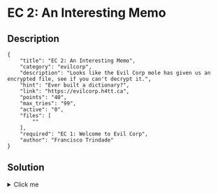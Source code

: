 # EC 2: An Interesting Memo

## Description

```
{
    "title": "EC 2: An Interesting Memo",
    "category": "evilcorp",
    "description": "Looks like the Evil Corp mole has given us an encrypted file, see if you can't decrypt it.",
    "hint": "Ever built a dictionary?",
    "link": "https://evilcorp.h4tt.ca",
    "points": "40",
    "max_tries": "99",
    "active": "0",
    "files": [
        ""
    ],
    "required": "EC 1: Welcome to Evil Corp",
    "author": "Francisco Trindade"
}
```

## Solution

<details><summary>Click me</summary>Downloading the file linked in the solution of the previous challenge "Welcome to Evil Corp". The file is an encrypted zip file.

The solution is to either use `crunch` or another script to generate every possibly permutation of 5 lower case alphanumeric characters and pre-pending them all with the 5 characters shown in the note. Then run a dictionary attack either using John or pcrackzip against the zip file.
The password reveals itself to be: b2vk1di2ie

Flag: flag{c4p741n_crunch}
</details>